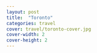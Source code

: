 ```yaml
---
layout: post
title:  "Toronto"
categories: travel
cover: travel/toronto-cover.jpg
cover-width: 2
cover-height: 2
---
```


